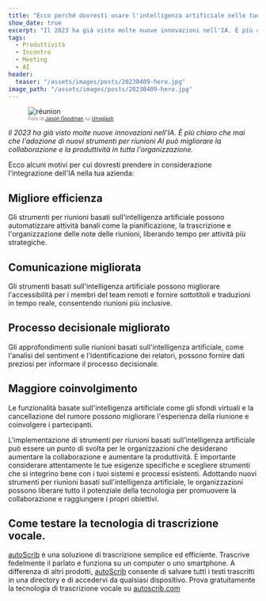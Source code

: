```yaml
---
title: "Ecco perché dovresti usare l'intelligenza artificiale nelle tue riunioni."
show_date: true
excerpt: "Il 2023 ha già visto molte nuove innovazioni nell'IA. È più chiaro che mai che l'adozione di nuovi strumenti per riunioni AI può migliorare la collaborazione e la produttività in tutta l'organizzazione."
tags:
  - Produttività
  - Incontro
  - Meeting
  - AI
header:
  teaser: "/assets/images/posts/20230409-hero.jpg"
image_path: "/assets/images/posts/20230409-hero.jpg"
---
```


<figure>
<img src="{{ site.url }}{{ site.baseurl }}/assets/images/posts/20230409-hero.jpg" alt="réunion" class="full" loading="lazy">
<figcaption style="color:grey; font-size:10px;">Foto id <a href="https://unsplash.com/@jasongoodman_youxventures">Jason Goodman</a> su <a href="https://unsplash.com">Unsplash</a>
  </figcaption>
</figure>

_Il 2023 ha già visto molte nuove innovazioni nell'IA. È più chiaro che mai che l'adozione di nuovi strumenti per riunioni AI può migliorare la collaborazione e la produttività in tutta l'organizzazione._

Ecco alcuni motivi per cui dovresti prendere in considerazione l'integrazione dell'IA nella tua azienda:

## Migliore efficienza
Gli strumenti per riunioni basati sull'intelligenza artificiale possono automatizzare attività banali come la pianificazione, la trascrizione e l'organizzazione delle note delle riunioni, liberando tempo per attività più strategiche.

## Comunicazione migliorata
Gli strumenti basati sull'intelligenza artificiale possono migliorare l'accessibilità per i membri del team remoti e fornire sottotitoli e traduzioni in tempo reale, consentendo riunioni più inclusive.

## Processo decisionale migliorato
Gli approfondimenti sulle riunioni basati sull'intelligenza artificiale, come l'analisi del sentiment e l'identificazione dei relatori, possono fornire dati preziosi per informare il processo decisionale.

## Maggiore coinvolgimento
Le funzionalità basate sull'intelligenza artificiale come gli sfondi virtuali e la cancellazione del rumore possono migliorare l'esperienza della riunione e coinvolgere i partecipanti.

L'implementazione di strumenti per riunioni basati sull'intelligenza artificiale può essere un punto di svolta per le organizzazioni che desiderano aumentare la collaborazione e aumentare la produttività. È importante considerare attentamente le tue esigenze specifiche e scegliere strumenti che si integrino bene con i tuoi sistemi e processi esistenti. Adottando nuovi strumenti per riunioni basati sull'intelligenza artificiale, le organizzazioni possono liberare tutto il potenziale della tecnologia per promuovere la collaborazione e raggiungere i propri obiettivi.

## Come testare la tecnologia di trascrizione vocale.
[autoScrib](https://autoscrib.com/) è una soluzione di trascrizione semplice ed efficiente. Trascrive fedelmente il parlato e funziona su un computer o uno smartphone. A differenza di altri prodotti, [autoScrib](https://autoscrib.com/) consente di salvare tutti i testi trascritti in una directory e di accedervi da qualsiasi dispositivo.
Prova gratuitamente la tecnologia di trascrizione vocale su [autoscrib.com](https://autoscrib.com/)

